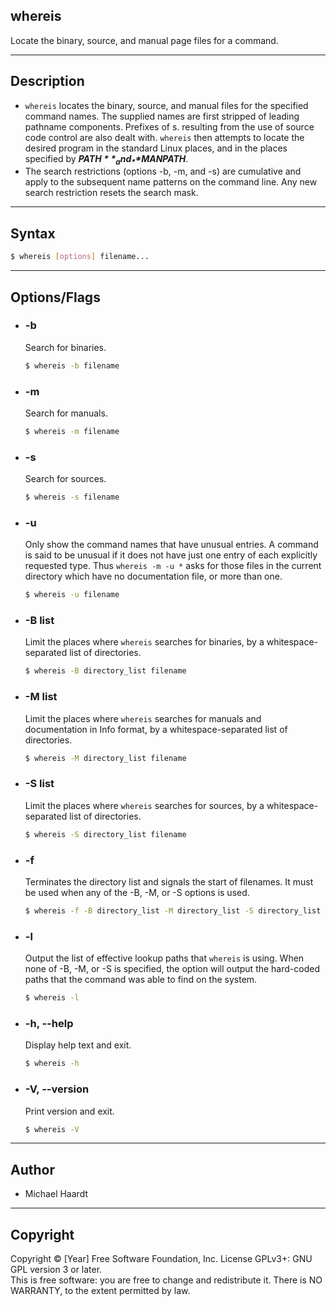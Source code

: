 ## whereis

Locate the binary, source, and manual page files for a command.

---

## Description

- `whereis` locates the binary, source, and manual files for the specified command names. The supplied names are first stripped of leading pathname components. Prefixes of s. resulting from the use of source code control are also dealt with. `whereis` then attempts to locate the desired program in the standard Linux places, and in the places specified by _**$PATH**_ and _**$MANPATH**_.
- The search restrictions (options -b, -m, and -s) are cumulative and apply to the subsequent name patterns on the command line. Any new search restriction resets the search mask.

---

## Syntax

```bash 
$ whereis [options] filename...
```

---

## Options/Flags

- ### -b
  Search for binaries.
  ```bash
  $ whereis -b filename
  ```

- ### -m
  Search for manuals.
  ```bash
  $ whereis -m filename
  ```

- ### -s
  Search for sources.
  ```bash
  $ whereis -s filename
  ```

- ### -u
  Only show the command names that have unusual entries. A command is said to be unusual if it does not have just one entry of each explicitly requested type. Thus `whereis -m -u *` asks for those files in the current directory which have no documentation file, or more than one.
  ```bash
  $ whereis -u filename
  ```
  
- ###  -B list
  Limit the places where `whereis` searches for binaries, by a whitespace-separated list of directories.
  ```bash
  $ whereis -B directory_list filename
  ```

- ### -M list
  Limit the places where `whereis` searches for manuals and documentation in Info format, by a whitespace-separated list of directories.
  ```bash
  $ whereis -M directory_list filename
  ```

- ###   -S list
  Limit the places where `whereis` searches for sources, by a whitespace-separated list of directories.
  ```bash
  $ whereis -S directory_list filename
  ```

- ### -f
  Terminates the directory list and signals the start of filenames. It must be used when any of the -B, -M, or -S options is used.
   ```bash
  $ whereis -f -B directory_list -M directory_list -S directory_list filename
  ```

- ###  -l
  Output the list of effective lookup paths that `whereis` is using. When none of -B, -M, or -S is specified, the option will output the hard-coded paths that the command was able to find on the system.
   ```bash
  $ whereis -l
  ```

- ### -h, --help
  Display help text and exit.
  ```bash
  $ whereis -h
  ```

- ### -V, --version
  Print version and exit.
  ```bash
  $ whereis -V
  ```

---

## Author
- Michael Haardt
---

## Copyright

Copyright © [Year] Free Software Foundation, Inc. License GPLv3+: GNU GPL version 3 or later.<br/>
This is free software: you are free to change and redistribute it. There is NO WARRANTY, to the extent permitted by law.

